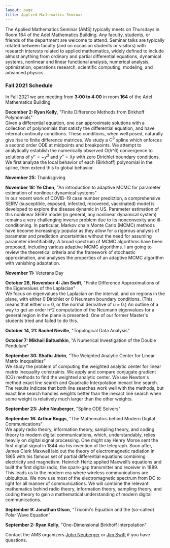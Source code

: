 ```yaml
---
layout: page
title: Applied Mathematics Seminar
---
```


The Applied Mathematics Seminar (AMS) typically meets on Thursdays in Room 164 of the Adel Mathematics Building.  Any faculty, students, or friends of the department are welcome to attend. Seminar talks are typically rotated between faculty (and on occasion students or visitors) with research interests related to applied mathematics, widely defined to include almost anything from ordinary and partial differential equations, dynamical systems, nonlinear and linear functional analysis, numerical analysis, optimization, operations research, scientific computing, modeling, and advanced physics.

### Fall 2021 Schedule

In Fall 2021 we are meeting from **3:00 to 4:00** in room **164** of the Adel Mathematics Building.

**December 2: Ryan Kelly**, "Finite Difference Methods from Birkhoff Polynomials"\
Given a differential equation, one can approximate solutions with a collection of polynomials that satisfy the differential equation, and have internal continuity conditions. These conditions, when well posed, naturally give rise to finite difference matrices. We study a $C^3$ spline which enforces a second order ODE at midpoints and breakpoints. We attempt to analytically establish the numerically observed O(h^6) convergence to solutions of $y'' = -y^3$ and $y'' = \lambda y$ with zero Dirichlet boundary conditions. We first analyze the local behavior of each (Birkhoff) polynomial in the spline, then extend this to global behavior.

**November 25:** Thanksgiving

**November 18: Ye Chen**, "An introduction to adaptive MCMC for parameter estimation of nonlinear dynamical systems"\
In our recent work of COVID-19 case number prediction, a comprehensive SEIRV (susceptible, exposed, infected, recovered, vaccinated) model is developed to explore the disease dynamic in US. Parameter estimation of this nonlinear SEIRV model (in general, any nonlinear dynamical system) remains a very challenging inverse problem due to its nonconvexity and ill-conditioning. In particular, Markov chain Monte Carlo (MCMC) methods have become increasingly popular as they allow for a rigorous analysis of parameter and prediction uncertainties without the need for assuming parameter identifiability. A broad spectrum of MCMC algorithms have been proposed, including various adaptive MCMC algorithms.  I am going to review the theoretical criteria and the framework of stochastic approximation, and analyses the properties of an adaptive MCMC algorithm with vanishing adaptation.

**November 11:** Veterans Day

**October 28, November 4: Jim Swift**, "Finite Difference Approximations of the Eigenvalues of the Laplacian"\
We focus on eigenvalues the Laplacian on the interval, and on regions in the plane, with either 0 Dirichlet or 0 Neumann boundary conditions.
(This means that either u = 0, or the normal derivative of u = 0.) An outline of a way to get an order h^2 computation of the Neumann eigenvalues
for a general region in the plane is presented.
One of our former Master's students tried and failed to do this.

**October 14, 21: Rachel Neville**, "Topological Data Analysis"

**October 7: Mikhail Baltushkin**, "A Numerical Investigation of the Double Pendulum"

**September 30: Shafiu Jibrin**, "The Weighted Analytic Center for Linear Matrix Inequalities"\
We study the problem of computing the weighted analytic center for linear matrix inequality constraints. We apply and compare conjugate gradient (CG) methods to find the weighted analytic center.  We use Newton's method exact line search and Quadratic Interpolation inexact line search.  The results indicate that both line searches work well with the methods, but exact line search handles weights better than the inexact line search when some weight is relatively much larger than the other weights.

**September 23: John Neuberger**, "Spline ODE Solvers"

**September 16: Arthur Boggs**, "The Mathematics behind Modern Digital Communications"\
We apply radio theory, information theory, sampling theory, and coding theory to modern digital
communications, which, understandably, relies heavily on digital signal processing. One might say Henry
Morse sent the first digital signal in 1844 via his invention of the telegraph. Soon after, James Clerk
Maxwell laid out the theory of electromagnetic radiation in 1865 with his famous set of partial
differential equations combining electricity and magnetism. Heinrich Hertz applied Maxwell’s equations
and built the first digital radio, the spark-gap transmitter and receiver in 1889. This leads us to the
modern era where wireless communications are ubiquitous. We now use most of the electromagnetic
spectrum from DC to light for all manner of communications. We will combine the relevant mathematics
behind radio theory, information theory, sampling theory, and coding theory to gain a mathematical
understanding of modern digital communications.

**September 9: Jonathan Olson**, "Tricomi's Equation and the (so-called) Polar Wave Equation"

**September 2: Ryan Kelly**, "One-Dimensional Birkhoff Interpolation"

Contact the AMS organizers [John Neuberger](mailto:John.Neuberger@nau.edu) or [Jim Swift](mailto:Jim.Swfit@nau.edu) if you have questions.
